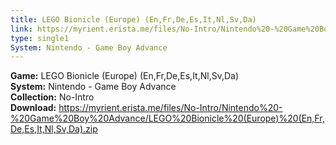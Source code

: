 ```yaml
---
title: LEGO Bionicle (Europe) (En,Fr,De,Es,It,Nl,Sv,Da)
link: https://myrient.erista.me/files/No-Intro/Nintendo%20-%20Game%20Boy%20Advance/LEGO%20Bionicle%20(Europe)%20(En,Fr,De,Es,It,Nl,Sv,Da).zip
type: single1
System: Nintendo - Game Boy Advance
---
```

<b>Game:</b> LEGO Bionicle (Europe) (En,Fr,De,Es,It,Nl,Sv,Da)<br>
<b>System:</b> Nintendo - Game Boy Advance<br>
<b>Collection:</b> No-Intro<br>
<b>Download:</b> https://myrient.erista.me/files/No-Intro/Nintendo%20-%20Game%20Boy%20Advance/LEGO%20Bionicle%20(Europe)%20(En,Fr,De,Es,It,Nl,Sv,Da).zip